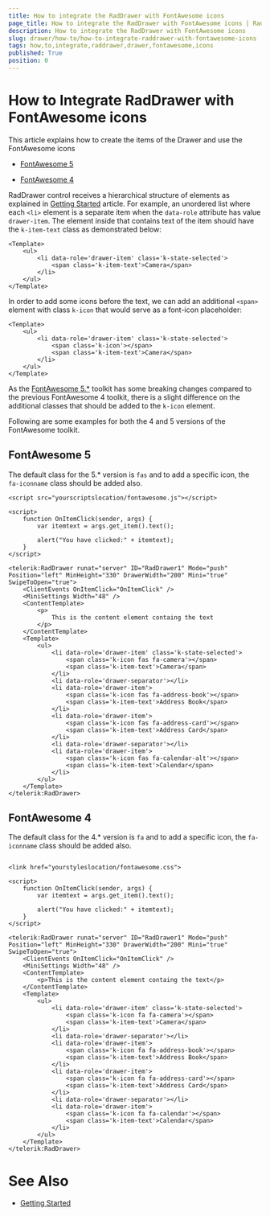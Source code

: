 ```yaml
---
title: How to integrate the RadDrawer with FontAwesome icons
page_title: How to integrate the RadDrawer with FontAwesome icons | RadDrawer for ASP.NET AJAX Documentation
description: How to integrate the RadDrawer with FontAwesome icons
slug: drawer/how-to/how-to-integrate-raddrawer-with-fontawesome-icons
tags: how,to,integrate,raddrawer,drawer,fontawesome,icons
published: True
position: 0
---
```


# How to Integrate RadDrawer with FontAwesome icons

This article explains how to create the items of the Drawer and use the FontAwesome icons

* [FontAwesome 5](#fontawesome-5)

* [FontAwesome 4](#fontawesome-5)

RadDrawer control receives a hierarchical structure of elements as explained in [Getting Started]() article. For example, an unordered list where each `<li>` element
is a separate item when the `data-role` attribute has value `drawer-item`. The element inside that contains text of the item should have the `k-item-text` class as demonstrated below:

````ASP.NET
<Template>
	<ul> 
		<li data-role='drawer-item' class='k-state-selected'>
			<span class='k-item-text'>Camera</span>
		</li> 
	</ul>
</Template>
````

In order to add some icons before the text, we can add an additional `<span>` element with class `k-icon` that would serve as a font-icon placeholder:

````ASP.NET
<Template>
	<ul> 
		<li data-role='drawer-item' class='k-state-selected'>
			<span class='k-icon'></span>
			<span class='k-item-text'>Camera</span>
		</li> 
	</ul>
</Template>
````

As the [FontAwesome 5.*](https://fontawesome.com/v5.9.0/how-to-use/on-the-web/setup/hosting-font-awesome-yourself) toolkit has some breaking changes compared to the previous FontAwesome 4 toolkit, there is a slight difference on the additional classes that should be added to the `k-icon` element.

Following are some examples for both the 4 and 5 versions of the FontAwesome toolkit.

## FontAwesome 5

The default class for the 5.* version is `fas` and to add a specific icon, the `fa-iconname` class should be added also. 

````ASP.NET
<script src="yourscriptslocation/fontawesome.js"></script>

<script>
	function OnItemClick(sender, args) {
		var itemtext = args.get_item().text();

		alert("You have clicked:" + itemtext);
	}
</script>

<telerik:RadDrawer runat="server" ID="RadDrawer1" Mode="push" Position="left" MinHeight="330" DrawerWidth="200" Mini="true" SwipeToOpen="true">
	<ClientEvents OnItemClick="OnItemClick" />
	<MiniSettings Width="48" />
	<ContentTemplate>
		<p>
			This is the content element containg the text
		</p>
	</ContentTemplate>
	<Template>
		<ul> 
			<li data-role='drawer-item' class='k-state-selected'>
				<span class='k-icon fas fa-camera'></span>
				<span class='k-item-text'>Camera</span>
			</li> 
			<li data-role='drawer-separator'></li> 
			<li data-role='drawer-item'>
				<span class='k-icon fas fa-address-book'></span>
				<span class='k-item-text'>Address Book</span>
			</li> 
			<li data-role='drawer-item'>
				<span class='k-icon fas fa-address-card'></span>
				<span class='k-item-text'>Address Card</span>
			</li> 
			<li data-role='drawer-separator'></li> 
			<li data-role='drawer-item'>
				<span class='k-icon fas fa-calendar-alt'></span>
				<span class='k-item-text'>Calendar</span>
			</li> 
		</ul>
	</Template>
</telerik:RadDrawer>
````

## FontAwesome 4

The default class for the 4.* version is `fa` and to add a specific icon, the `fa-iconname` class should be added also. 

````ASP.NET

<link href="yourstyleslocation/fontawesome.css">

<script>
	function OnItemClick(sender, args) {
		var itemtext = args.get_item().text();

		alert("You have clicked:" + itemtext);
	}
</script>

<telerik:RadDrawer runat="server" ID="RadDrawer1" Mode="push" Position="left" MinHeight="330" DrawerWidth="200" Mini="true" SwipeToOpen="true">
	<ClientEvents OnItemClick="OnItemClick" />
	<MiniSettings Width="48" />
	<ContentTemplate>
		<p>This is the content element containg the text</p>
	</ContentTemplate>
	<Template>
		<ul> 
			<li data-role='drawer-item' class='k-state-selected'>
				<span class='k-icon fa fa-camera'></span>
				<span class='k-item-text'>Camera</span>
			</li> 
			<li data-role='drawer-separator'></li> 
			<li data-role='drawer-item'>
				<span class='k-icon fa fa-address-book'></span>
				<span class='k-item-text'>Address Book</span>
			</li> 
			<li data-role='drawer-item'>
				<span class='k-icon fa fa-address-card'></span>
				<span class='k-item-text'>Address Card</span>
			</li> 
			<li data-role='drawer-separator'></li> 
			<li data-role='drawer-item'>
				<span class='k-icon fa fa-calendar'></span>
				<span class='k-item-text'>Calendar</span>
			</li> 
		</ul>
	</Template>
</telerik:RadDrawer>

````


# See Also

 * [Getting Started]()
 

 
